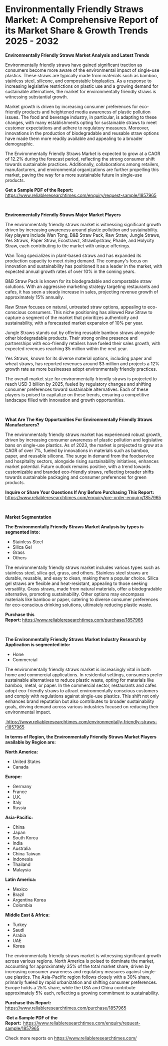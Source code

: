 <p><h1>Environmentally Friendly Straws Market: A Comprehensive Report of its Market Share & Growth Trends 2025 - 2032</h1></p><p><strong>Environmentally Friendly Straws Market Analysis and Latest Trends</strong></p>
<p><p>Environmentally friendly straws have gained significant traction as consumers become more aware of the environmental impact of single-use plastics. These straws are typically made from materials such as bamboo, stainless steel, silicone, and compostable bioplastics. As a response to increasing legislative restrictions on plastic use and a growing demand for sustainable alternatives, the market for environmentally friendly straws is witnessing substantial growth.</p><p>Market growth is driven by increasing consumer preferences for eco-friendly products and heightened media awareness of plastic pollution issues. The food and beverage industry, in particular, is adapting to these changes, with many establishments opting for sustainable straws to meet customer expectations and adhere to regulatory measures. Moreover, innovations in the production of biodegradable and reusable straw options have made them more readily available and appealing to a broader demographic.</p><p>The Environmentally Friendly Straws Market is expected to grow at a CAGR of 12.2% during the forecast period, reflecting the strong consumer shift towards sustainable practices. Additionally, collaborations among retailers, manufacturers, and environmental organizations are further propelling this market, paving the way for a more sustainable future in single-use products.</p></p>
<p><strong>Get a Sample PDF of the Report:&nbsp;</strong> <a href="https://www.reliableresearchtimes.com/enquiry/request-sample/1857965?utm_campaign=3518&utm_medium=2&utm_source=Github&utm_content=ia&utm_term=05042025&utm_id=environmentally-friendly-straws">https://www.reliableresearchtimes.com/enquiry/request-sample/1857965</a></p>
<p>&nbsp;</p>
<p><strong>Environmentally Friendly Straws Major Market Players</strong></p>
<p><p>The environmentally friendly straws market is witnessing significant growth driven by increasing awareness around plastic pollution and sustainability. Key players include Wan Tong, B&B Straw Pack, Raw Straw, Jungle Straws, Yes Straws, Paper Straw, Ecostrawz, Strawbystraw, Phade, and Holycity Straw, each contributing to the market with unique offerings.</p><p>Wan Tong specializes in plant-based straws and has expanded its production capacity to meet rising demand. The company's focus on innovation and sustainability has positioned it as a leader in the market, with expected annual growth rates of over 10% in the coming years.</p><p>B&B Straw Pack is known for its biodegradable and compostable straw solutions. With an aggressive marketing strategy targeting restaurants and cafes, it has seen a steady increase in sales, projecting revenue growth of approximately 15% annually. </p><p>Raw Straw focuses on natural, untreated straw options, appealing to eco-conscious consumers. This niche positioning has allowed Raw Straw to capture a segment of the market that prioritizes authenticity and sustainability, with a forecasted market expansion of 10% per year.</p><p>Jungle Straws stands out by offering reusable bamboo straws alongside other biodegradable products. Their strong online presence and partnerships with eco-friendly retailers have fueled their sales growth, with expected revenues reaching $5 million within the next year.</p><p>Yes Straws, known for its diverse material options, including paper and wheat straws, has reported revenues around $3 million and projects a 12% growth rate as more businesses adopt environmentally friendly practices.</p><p>The overall market size for environmentally friendly straws is projected to reach USD 3 billion by 2025, fueled by regulatory changes and shifting consumer preferences toward sustainable alternatives. Each of these players is poised to capitalize on these trends, ensuring a competitive landscape filled with innovation and growth opportunities.</p></p>
<p>&nbsp;</p>
<p><strong>What Are The Key Opportunities For Environmentally Friendly Straws Manufacturers?</strong></p>
<p><p>The environmentally friendly straws market has experienced robust growth, driven by increasing consumer awareness of plastic pollution and legislative bans on single-use plastics. As of 2023, the market is projected to grow at a CAGR of over 7%, fueled by innovations in materials such as bamboo, paper, and reusable silicone. The surge in demand from the foodservice and hospitality sectors, alongside rising sustainability initiatives, enhances market potential. Future outlook remains positive, with a trend towards customizable and branded eco-friendly straws, reflecting broader shifts towards sustainable packaging and consumer preferences for green products.</p></p>
<p><strong>Inquire or Share Your Questions If Any Before Purchasing This Report:</strong> <a href="https://www.reliableresearchtimes.com/enquiry/pre-order-enquiry/1857965?utm_campaign=3518&utm_medium=2&utm_source=Github&utm_content=ia&utm_term=05042025&utm_id=environmentally-friendly-straws">https://www.reliableresearchtimes.com/enquiry/pre-order-enquiry/1857965</a></p>
<p>&nbsp;</p>
<p><strong>Market Segmentation</strong></p>
<p><strong>The Environmentally Friendly Straws Market Analysis by types is segmented into:</strong></p>
<p><ul><li>Stainless Steel</li><li>Silica Gel</li><li>Grass</li><li>Others</li></ul></p>
<p><p>The environmentally friendly straws market includes various types such as stainless steel, silica gel, grass, and others. Stainless steel straws are durable, reusable, and easy to clean, making them a popular choice. Silica gel straws are flexible and heat-resistant, appealing to those seeking versatility. Grass straws, made from natural materials, offer a biodegradable alternative, promoting sustainability. Other options may encompass materials like bamboo or paper, catering to diverse consumer preferences for eco-conscious drinking solutions, ultimately reducing plastic waste.</p></p>
<p><strong>Purchase this Report:&nbsp;</strong><a href="https://www.reliableresearchtimes.com/purchase/1857965?utm_campaign=3518&utm_medium=2&utm_source=Github&utm_content=ia&utm_term=05042025&utm_id=environmentally-friendly-straws">https://www.reliableresearchtimes.com/purchase/1857965</a></p>
<p>&nbsp;</p>
<p><strong>The Environmentally Friendly Straws Market Industry Research by Application is segmented into:</strong></p>
<p><ul><li>Hone</li><li>Commercial</li></ul></p>
<p><p>The environmentally friendly straws market is increasingly vital in both home and commercial applications. In residential settings, consumers prefer sustainable alternatives to reduce plastic waste, opting for materials like bamboo, metal, or paper. In the commercial sector, restaurants and cafes adopt eco-friendly straws to attract environmentally conscious customers and comply with regulations against single-use plastics. This shift not only enhances brand reputation but also contributes to broader sustainability goals, driving demand across various industries focused on reducing their environmental impact.</p></p>
<p><a href="https://www.reliableresearchtimes.com/environmentally-friendly-straws-r1857965?utm_campaign=3518&utm_medium=2&utm_source=Github&utm_content=ia&utm_term=05042025&utm_id=environmentally-friendly-straws">&nbsp;https://www.reliableresearchtimes.com/environmentally-friendly-straws-r1857965</a></p>
<p><strong>In terms of Region, the Environmentally Friendly Straws Market Players available by Region are:</strong></p>
<p>
    <p> <strong> North America: </strong>
        <ul>
            <li>United States</li>
            <li>Canada</li>
        </ul>
        </p> 
    <p> <strong> Europe: </strong>
        <ul>
            <li>Germany</li>
            <li>France</li>
            <li>U.K.</li>
            <li>Italy</li>
            <li>Russia</li>
        </ul>
        </p> 
    <p> <strong> Asia-Pacific: </strong>
        <ul>
            <li>China</li>
            <li>Japan</li>
            <li>South Korea</li>
            <li>India</li>
            <li>Australia</li>
            <li>China Taiwan</li>
            <li>Indonesia</li>
            <li>Thailand</li>
            <li>Malaysia</li>
        </ul>
        </p> 
    <p> <strong> Latin America: </strong>
        <ul>
            <li>Mexico</li>
            <li>Brazil</li>
            <li>Argentina Korea</li>
            <li>Colombia</li>
        </ul>
        </p> 
    <p> <strong> Middle East & Africa: </strong>
        <ul>
            <li>Turkey</li>
            <li>Saudi</li>
            <li>Arabia</li>
            <li>UAE</li>
            <li>Korea</li>
        </ul>
    </p>
    </p>
<p><p>The environmentally friendly straws market is witnessing significant growth across various regions. North America is poised to dominate the market, accounting for approximately 35% of the total market share, driven by increasing consumer awareness and regulatory measures against single-use plastics. The Asia-Pacific region follows closely with a 30% share, primarily fueled by rapid urbanization and shifting consumer preferences. Europe holds a 25% share, while the USA and China contribute approximately 5% each, reflecting a growing commitment to sustainability.</p></p>
<p><strong>Purchase this Report: </strong><a href="https://www.reliableresearchtimes.com/purchase/1857965?utm_campaign=3518&utm_medium=2&utm_source=Github&utm_content=ia&utm_term=05042025&utm_id=environmentally-friendly-straws">https://www.reliableresearchtimes.com/purchase/1857965</a></p>
<p>&nbsp;<strong>Get a Sample PDF of the Report:&nbsp;&nbsp;</strong><a href="https://www.reliableresearchtimes.com/enquiry/request-sample/1857965?utm_campaign=3518&utm_medium=2&utm_source=Github&utm_content=ia&utm_term=05042025&utm_id=environmentally-friendly-straws">https://www.reliableresearchtimes.com/enquiry/request-sample/1857965</a></p>
<p><strong></strong></p>
<p>Check more reports on <a href="https://www.reliableresearchtimes.com/?utm_campaign=3518&utm_medium=2&utm_source=Github&utm_content=ia&utm_term=05042025&utm_id=environmentally-friendly-straws">https://www.reliableresearchtimes.com/</a></p>